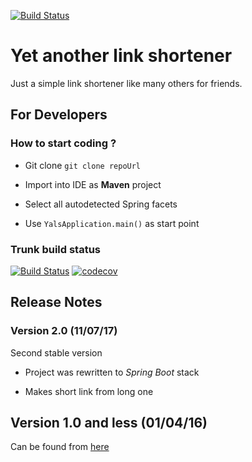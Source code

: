 [![Build Status](https://travis-ci.org/virtalab/yals.svg?branch=master)](https://travis-ci.org/virtalab/yals)

# Yet another link shortener

Just a simple link shortener like many others for friends.

## For Developers
### How to start coding ?

* Git clone ``` git clone repoUrl ```

* Import into IDE as **Maven** project

* Select all autodetected Spring facets

* Use ``` YalsApplication.main() ``` as start point

### Trunk build status

[![Build Status](https://travis-ci.org/virtalab/yals.svg?branch=trunk)](https://travis-ci.org/virtalab/yals)
[![codecov](https://codecov.io/gh/virtalab/yals/branch/trunk/graph/badge.svg)](https://codecov.io/gh/virtalab/yals)

## Release Notes
### Version 2.0 (11/07/17)
Second stable version

* Project was rewritten to _Spring Boot_ stack

* Makes short link from long one

## Version 1.0 and less (01/04/16)

Can be found from [here](https://github.com/virtalab/yals-play/blob/trunk/README.md#yet-another-link-shortener)
